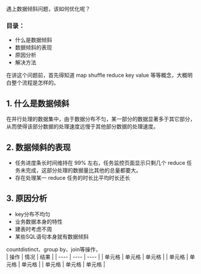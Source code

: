 遇上数据倾斜问题，该如何优化呢？  

### 目录： 
- 什么是数据倾斜
- 数据倾斜的表现  
- 原因分析
- 解决方法

在讲这个问题前，首先得知道 map shuffle reduce key value 等等概念，大概明白整个流程是怎样的。  

## 1. 什么是数据倾斜
在并行处理的数据集中，由于数据分布不匀，某一部分的数据显著多于其它部分，从而使得该部分数据的处理速度远慢于其他部分数据的处理速度。   

## 2. 数据倾斜的表现
- 任务进度条长时间维持在 99% 左右，任务监控页面显示只剩几个 reduce 任务未完成，这部分处理的数据量比其他的总量都要大。
- 存在处理某一 reduce 任务的时长比平均时长还长

## 3. 原因分析
- key分布不均匀
- 业务数据本身的特性
- 建表时考虑不周
- 某些SQL语句本身就有数据倾斜

countdistinct、group by、join等操作，  
|  操作   | 情况  |  结果 |
|  ----  | ----  | ----  |
| 单元格  | 单元格 | 单元格 |
| 单元格  | 单元格 | 单元格 |
| 单元格  | 单元格 | 单元格 |



